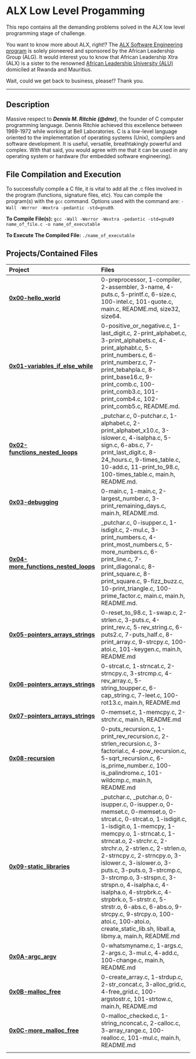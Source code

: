 # ALX Low Level Progamming

This repo contains all the demanding problems solved in the ALX low level programming stage of challenge.

You want to know more about ALX, right!? The [ALX Software Engineering program](https://www.alxafrica.com/) is solely pioneered and sponsored by the African Leadership Group (ALG). It would interest you to know that African Leadership Xtra (ALX) is a sister to the renowned [African Leadership University (ALU)](https://www.alueducation.com/) domiciled at Rwanda and Mauritius.

Wait, could we get back to business, please!? Thank you.

----------------------

## Description

Massive respect to ***Dennis M. Ritchie (@dmr)***, the founder of C computer programming language. Dennis Ritchie achieved this excellence between 1969-1972 while working at Bell Laboratories. C is a low-level language oriented to the implementation of operating systems (Unix), compilers and software development. It is useful, versatile, breathtakingly powerful and complex. With  that said, you would agree with me that it can be used in any operating system or hardware (for embedded software engineering).

## File Compilation and Execution

To successfully compile a C file, it is vital to add all the .c files involved in the program (functions, signature files, etc). You can compile the program(s) with the `gcc` command. Options used with the command are: `-Wall -Werror -Wextra -pedantic -std=gnu89`.

**To Compile File(s):**
`gcc -Wall -Werror -Wextra -pedantic -std=gnu89 name_of_file.c -o name_of_executable`

**To Execute The Compiled File:**
`./name_of_executable`

## Projects/Contained Files

| Project | Files |
| :-- | :-- |
|**[0x00-hello_world](https://github.com/gadcode/alx-low_level_programming/tree/master/0x00-hello_world)**|0-preprocessor, 1-compiler, 2-assembler, 3-name, 4-puts.c, 5-printf.c, 6-size.c, 100-intel.c, 101-quote.c, main.c, README.md, size32, size64.|
|**[0x01-variables_if_else_while](https://github.com/gadcode/alx-low_level_programming/tree/master/0x01-variables_if_else_while)**|0-positive_or_negative.c, 1-last_digit.c, 2-print_alphabet.c, 3-print_alphabets.c, 4-print_alphabt.c, 5-print_numbers.c, 6-print_numberz.c, 7-print_tebahpla.c, 8-print_base16.c, 9-print_comb.c, 100-print_comb3.c, 101-print_comb4.c, 102-print_comb5.c, README.md.|
|**[0x02-functions_nested_loops](https://github.com/gadcode/alx-low_level_programming/tree/master/0x02-functions_nested_loops)**|_putchar.c, 0-putchar.c, 1-alphabet.c, 2-print_alphabet_x10.c, 3-islower.c, 4-isalpha.c, 5-sign.c, 6-abs.c, 7-print_last_digit.c, 8-24_hours.c, 9-times_table.c, 10-add.c, 11-print_to_98.c, 100-times_table.c, main.h, README.md.|
|**[0x03-debugging](https://github.com/gadcode/alx-low_level_programming/tree/master/0x03-debugging)**|0-main.c, 1-main.c, 2-largest_number.c, 3-print_remaining_days.c, main.h, README.md.|
|**[0x04-more_functions_nested_loops](https://github.com/gadcode/alx-low_level_programming/tree/master/0x04-more_functions_nested_loops)**|_putchar.c, 0-isupper.c, 1-isdigit.c, 2-mul.c, 3-print_numbers.c, 4-print_most_numbers.c, 5-more_numbers.c, 6-print_line.c, 7-print_diagonal.c, 8-print_square.c, 8-print_square.c, 9-fizz_buzz.c, 10-print_triangle.c, 100-prime_factor.c, main.c, main.h, README.md.|
|**[0x05-pointers_arrays_strings](https://github.com/gadcode/alx-low_level_programming/tree/master/0x05-pointers_arrays_strings)**|0-reset_to_98.c, 1-swap.c, 2-strlen.c, 3-puts.c, 4-print_rev.c, 5-rev_string.c, 6-puts2.c, 7-puts_half.c, 8-print_array.c, 9-strcpy.c, 100-atoi.c, 101-keygen.c, main.h, README.md|
|**[0x06-pointers_arrays_strings](https://github.com/gadcode/alx-low_level_programming/tree/master/0x06-pointers_arrays_strings)**|0-strcat.c, 1-strncat.c, 2-strncpy.c, 3-strcmp.c, 4-rev_array.c, 5-string_toupper.c, 6-cap_string.c, 7-leet.c, 100-rot13.c, main.h, README.md|
|**[0x07-pointers_arrays_strings](https://github.com/gadcode/alx-low_level_programming/tree/master/0x07-pointers_arrays_strings)**|0-memset.c, 1-memcpy.c, 2-strchr.c, main.h, README.md|
|**[0x08-recursion](https://github.com/gadcode/alx-low_level_programming/tree/master/0x08-recursion)**|0-puts_recursion.c, 1-print_rev_recursion.c, 2-strlen_recursion.c, 3-factorial.c, 4-pow_recursion.c, 5-sqrt_recursion.c, 6-is_prime_number.c, 100-is_palindrome.c, 101-wildcmp.c, main.h, README.md|
|**[0x09-static_libraries](https://github.com/gadcode/alx-low_level_programming/tree/master/0x09-static_libraries)**|_putchar.c, _putchar.o, 0-isupper.c, 0-isupper.o, 0-memset.c, 0-memset.o, 0-strcat.c, 0-strcat.o, 1-isdigit.c, 1-isdigit.o, 1-memcpy, 1-memcpy.o, 1-strncat.c, 1-strncat.o, 2-strchr.c, 2-strchr.o, 2-strlen.c, 2-strlen.o, 2-strncpy.c, 2-strncpy.o, 3-islower.c, 3-islower.o, 3-puts.c, 3-puts.o, 3-strcmp.c, 3-strcmp.o, 3-strspn.c, 3-strspn.o, 4-isalpha.c, 4-isalpha.o, 4-strpbrk.c, 4-strpbrk.o, 5-strstr.c, 5-strstr.o, 6-abs.c, 6-abs.o, 9-strcpy.c, 9-strcpy.o, 100-atoi.c, 100-atoi.o, create_static_lib.sh, liball.a, libmy.a, main.h, README.md|
|**[0x0A-argc_argv](https://github.com/gadcode/alx-low_level_programming/tree/master/0x0A-argc_argv)**|0-whatsmyname.c, 1-args.c, 2-args.c, 3-mul.c, 4-add.c, 100-change.c, main.h, README.md|
|**[0x0B-malloc_free](https://github.com/gadcode/alx-low_level_programming/tree/master/0x0B-malloc_free)**|0-create_array.c, 1-strdup.c, 2-str_concat.c, 3-alloc_grid.c, 4-free_grid.c, 100-argstostr.c, 101-strtow.c, main.h, README.md|
|**[0x0C-more_malloc_free](https://github.com/gadcode/alx-low_level_programming/tree/master/0x0C-more_malloc_free)**|0-malloc_checked.c, 1-string_nconcat.c, 2-calloc.c, 3-array_range.c, 100-realloc.c, 101-mul.c, main.h, README.md|
|                       |                       |
